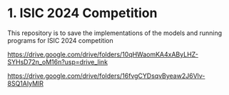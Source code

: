 # 1. ISIC 2024 Competition

This repository is to save the implementations of the models and running programs for ISIC 2024 competition

https://drive.google.com/drive/folders/10qHWaomKA4xAByLHZ-SYHsD72n_oM16n?usp=drive_link

https://drive.google.com/drive/folders/16fvgCYDsqvByeaw2J6Vlv-8SQ1AIyMlR
